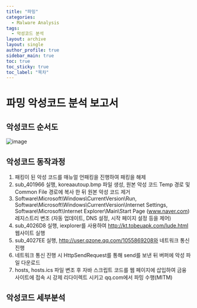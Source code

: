 ```yaml
---
title: "파밍"
categories:
  - Malware Analysis
tags:
  - 악성코드 분석
layout: archive
layout: single
author_profile: true
sidebar_main: true
toc: true
toc_sticky: true
toc_label: "목차"
---
```


# 파밍 악성코드 분석 보고서

## 악성코드 순서도
![image](https://github.com/user-attachments/assets/fc61ac08-b0db-4bf2-a139-d48fe6a2518a)

## 악성코드 동작과정
1. 패킹이 된 악성 코드를 매뉴얼 언패킹을 진행하여 패킹을 해제
2. sub_401966 실행, koreaautoup.bmp 파일 생성, 원본 악성 코드 Temp 경로 및 Common File 경로에 복사 한 뒤 원본 악성 코드 제거
3. Software\\Microsoft\\Windows\\CurrentVersion\\Run, Software\\Microsoft\\Windows\\CurrentVersion\\Internet Settings, Software\\Microsoft\\Internet Explorer\\Main\\Start Page (www.naver.com) 레지스트리 변조 (자동 업데이트, DNS 설정, 시작 페이지 설정 등을 제어)
4. sub_4026D8 실행, iexplorer를 사용하여 http://kt.tobeuapk.com/lude.html 웹사이트 실행
5. sub_4027EE 실행, http://user.qzone.qq.com/1055869208와 네트워크 통신 진행
6. 네트워크 통신 진행 시 HttpSendRequest를 통해 send를 보낸 뒤 버퍼에 악성 파일 다운로드
7. hosts, hosts.ics 파일 변조 후 자바 스크립트 코드를 웹 페이지에 삽입하여 금융 사이트에 접속 시 강제 리다이렉트 시키고 qq.com에서 파밍 수행(MITM)

## 악성코드 세부분석

